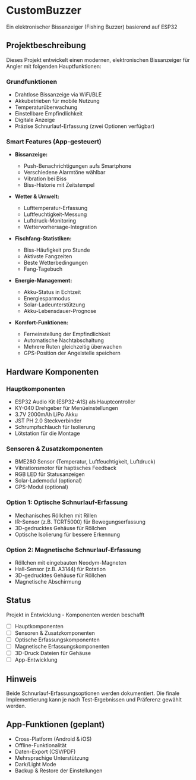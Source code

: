 # CustomBuzzer
Ein elektronischer Bissanzeiger (Fishing Buzzer) basierend auf ESP32

## Projektbeschreibung
Dieses Projekt entwickelt einen modernen, elektronischen Bissanzeiger für Angler mit folgenden Hauptfunktionen:

### Grundfunktionen
- Drahtlose Bissanzeige via WiFi/BLE
- Akkubetrieben für mobile Nutzung
- Temperaturüberwachung
- Einstellbare Empfindlichkeit
- Digitale Anzeige
- Präzise Schnurlauf-Erfassung (zwei Optionen verfügbar)

### Smart Features (App-gesteuert)
- **Bissanzeige:**
  - Push-Benachrichtigungen aufs Smartphone
  - Verschiedene Alarmtöne wählbar
  - Vibration bei Biss
  - Biss-Historie mit Zeitstempel

- **Wetter & Umwelt:**
  - Lufttemperatur-Erfassung
  - Luftfeuchtigkeit-Messung
  - Luftdruck-Monitoring
  - Wettervorhersage-Integration

- **Fischfang-Statistiken:**
  - Biss-Häufigkeit pro Stunde
  - Aktivste Fangzeiten
  - Beste Wetterbedingungen
  - Fang-Tagebuch

- **Energie-Management:**
  - Akku-Status in Echtzeit
  - Energiesparmodus
  - Solar-Ladeunterstützung
  - Akku-Lebensdauer-Prognose

- **Komfort-Funktionen:**
  - Ferneinstellung der Empfindlichkeit
  - Automatische Nachtabschaltung
  - Mehrere Ruten gleichzeitig überwachen
  - GPS-Position der Angelstelle speichern

## Hardware Komponenten
### Hauptkomponenten
- ESP32 Audio Kit (ESP32-A1S) als Hauptcontroller
- KY-040 Drehgeber für Menüeinstellungen
- 3.7V 2000mAh LiPo Akku
- JST PH 2.0 Steckverbinder
- Schrumpfschlauch für Isolierung
- Lötstation für die Montage

### Sensoren & Zusatzkomponenten
- BME280 Sensor (Temperatur, Luftfeuchtigkeit, Luftdruck)
- Vibrationsmotor für haptisches Feedback
- RGB LED für Statusanzeigen
- Solar-Lademodul (optional)
- GPS-Modul (optional)

### Option 1: Optische Schnurlauf-Erfassung
- Mechanisches Röllchen mit Rillen
- IR-Sensor (z.B. TCRT5000) für Bewegungserfassung
- 3D-gedrucktes Gehäuse für Röllchen
- Optische Isolierung für bessere Erkennung

### Option 2: Magnetische Schnurlauf-Erfassung
- Röllchen mit eingebauten Neodym-Magneten
- Hall-Sensor (z.B. A3144) für Rotation
- 3D-gedrucktes Gehäuse für Röllchen
- Magnetische Abschirmung

## Status
Projekt in Entwicklung - Komponenten werden beschafft
- [ ] Hauptkomponenten
- [ ] Sensoren & Zusatzkomponenten
- [ ] Optische Erfassungskomponenten
- [ ] Magnetische Erfassungskomponenten
- [ ] 3D-Druck Dateien für Gehäuse
- [ ] App-Entwicklung

## Hinweis
Beide Schnurlauf-Erfassungsoptionen werden dokumentiert. Die finale Implementierung kann je nach Test-Ergebnissen und Präferenz gewählt werden.

## App-Funktionen (geplant)
- Cross-Platform (Android & iOS)
- Offline-Funktionalität
- Daten-Export (CSV/PDF)
- Mehrsprachige Unterstützung
- Dark/Light Mode
- Backup & Restore der Einstellungen
